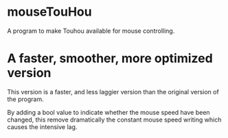 # mouseTouHou
A program to make Touhou available for mouse controlling.
# A faster, smoother, more optimized version
This version is a faster, and less laggier version than the original version of the program.

By adding a bool value to indicate whether the mouse speed have been changed, this remove dramatically the constant mouse speed writing which causes the intensive lag.
